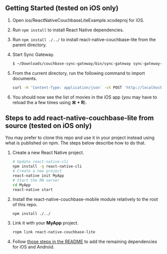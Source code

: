 ## Getting Started (tested on iOS only)

1. Open ios/ReactNativeCouchbaseLiteExample.xcodeproj for iOS.
2. Run `npm install` to install React Native dependencies.
3. Run `npm install ./../` to install react-native-couchbase-lite from the parent directory.
4. Start Sync Gateway.

    ```bash
    $ ~/Downloads/couchbase-sync-gateway/bin/sync-gateway sync-gateway-config.json
    ```

5. From the current directory, run the following command to import documents.

    ```bash
    curl -H 'Content-Type: application/json' -vX POST 'http://localhost:4984/moviesapp/_bulk_docs' -d @MoviesExample.json
    ```

6. You should now see the list of movies in the iOS app (you may have to reload the a few times using **⌘ + R**).

## Steps to add react-native-couchbase-lite from source (tested on iOS only)

You may prefer to clone this repo and use it in your project instead using what is published on npm. The steps below describe how to do that.

1. Create a new React Native project.

    ```bash
    # Update react-native-cli
    npm install -g react-native-cli
    # Create a new project
    react-native init MyApp
    # Start the RN server
    cd MyApp
    react-native start
    ```

2. Install the react-native-couchbase-mobile module relatively to the root of this repo.

    ```bash
    npm install ./../
    ```

3. Link it with your **MyApp** project.

    ```bash
    rnpm link react-native-couchbase-lite
    ```

4. Follow [those steps in the README](https://github.com/couchbaselabs/react-native-couchbase-lite#ios) to add the remaining dependencies for iOS and Android.